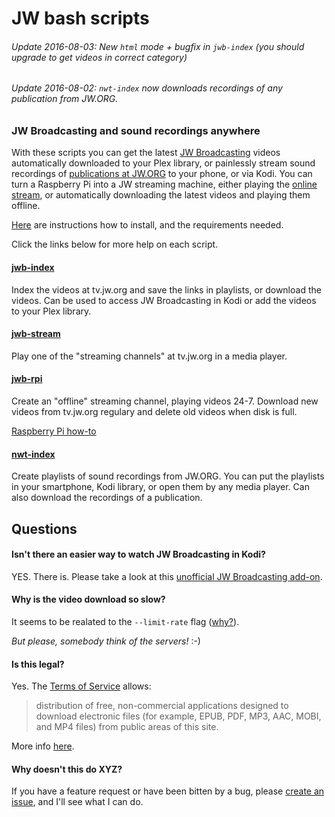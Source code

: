 # JW bash scripts

###### Update 2016-08-03: New `html` mode + bugfix in `jwb-index` (you should upgrade to get videos in correct category)
###### Update 2016-08-02: `nwt-index` now downloads recordings of *any* publication from JW.ORG.

### JW Broadcasting and sound recordings anywhere

With these scripts you can get the latest [JW Broadcasting](http://tv.jw.org/) videos automatically downloaded to your Plex library, or painlessly stream sound recordings of [publications at JW.ORG](https://www.jw.org/en/publications/) to your phone, or via Kodi. You can turn a Raspberry Pi into a JW streaming machine, either playing the [online stream](http://tv.jw.org/#en/live/StreamingOurStudio), or automatically downloading the latest videos and playing them offline.

[Here](https://github.com/allejok96/jw-scripts/wiki/Installation) are instructions how to install, and the requirements needed.

Click the links below for more help on each script.

#### [jwb-index](https://github.com/allejok96/jw-scripts/wiki/jwb-index)

Index the videos at tv.jw.org and save the links in playlists, or download the videos. Can be used to access JW Broadcasting in Kodi or add the videos to your Plex library.

#### [jwb-stream](https://github.com/allejok96/jw-scripts/wiki/jwb-stream)

Play one of the "streaming channels" at tv.jw.org in a media player.

#### [jwb-rpi](https://github.com/allejok96/jw-scripts/wiki/jwb-rpi)

Create an "offline" streaming channel, playing videos 24-7. Download new videos from tv.jw.org regulary and delete old videos when disk is full.

[Raspberry Pi how-to](https://github.com/allejok96/jw-scripts/wiki/jwb-rpi#installation-and-preparation)

#### [nwt-index](https://github.com/allejok96/jw-scripts/wiki/nwt-index)

Create playlists of sound recordings from JW.ORG. You can put the playlists in your smartphone, Kodi library, or open them by any media player. Can also download the recordings of a publication.

## Questions

#### Isn't there an easier way to watch JW Broadcasting in Kodi?

YES. There is. Please take a look at this [unofficial JW Broadcasting add-on](http://ca0abinary.github.io/plugin.video.jwtv-unofficial/).

#### Why is the video download so slow?

It seems to be realated to the `--limit-rate` flag ([why?](https://github.com/allejok96/jw-scripts/wiki/How-it-works#batch-downloading)). 

*But please, somebody think of the servers!* :-)

#### Is this legal?

Yes. The [Terms of Service](http://www.jw.org/en/terms-of-use/) allows:

> distribution of free, non-commercial applications designed to download electronic files (for example, EPUB, PDF, MP3, AAC, MOBI, and MP4 files) from public areas of this site.

More info [here](https://github.com/allejok96/jw-scripts/wiki/How-it-works#is-it-legal).

#### Why doesn't this do XYZ?

If you have a feature request or have been bitten by a bug, please [create an issue](https://github.com/allejok96/jw-scripts/issues), and I'll see what I can do.
